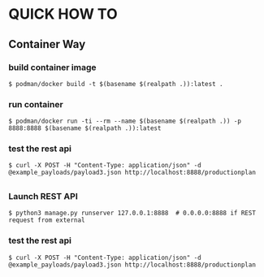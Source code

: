 # QUICK HOW TO

## Container Way

### build container image
`$ podman/docker build -t $(basename $(realpath .)):latest .`

### run container
`$ podman/docker run -ti --rm --name $(basename $(realpath .)) -p 8888:8888 $(basename $(realpath .)):latest`

### test the rest api
`$ curl -X POST -H "Content-Type: application/json" -d @example_payloads/payload3.json http://localhost:8888/productionplan`

## 

### Launch REST API

`$ python3 manage.py runserver 127.0.0.1:8888  # 0.0.0.0:8888 if REST request from external`

### test the rest api
`$ curl -X POST -H "Content-Type: application/json" -d @example_payloads/payload3.json http://localhost:8888/productionplan`
